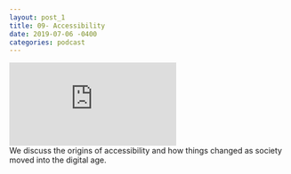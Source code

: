 ```yaml
---
layout: post_1
title: 09- Accessibility
date: 2019-07-06 -0400
categories: podcast
---
```

<div class="iframe-container">
<iframe src="https://anchor.fm/randomly-typed/embed/episodes/9---Accessibility-e4hslu/a-aiced1" frameborder="0" scrolling="no"></iframe>
</div>
We discuss the origins of accessibility and how things changed as society moved into the digital age.
